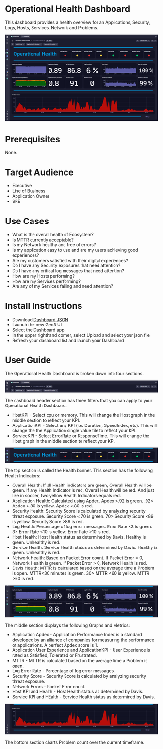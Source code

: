 # Operational Health Dashboard
This dashboard provides a health overview for an Applications, Security, Logs, Hosts, Services, Network and Problems.

![Operational Health Dashboard](OperationalHealth.png)

# Prerequisites

None.

# Target Audience

- Executive
- Line of Business
- Application Owner
- SRE

# Use Cases

- What is the overall health of Ecosystem?
- Is MTTR currently acceptable?
- Is my Network healthy and free of errors?
- Is my application easy to use and are my users achieving good experiences?
- Are my customers satisfied with their digital experiences?
- Do I have any Security exposures that need attention?
- Do I have any critical log messages that need attention?
- How are my Hosts performing?
- How are my Services performing?
- Are any of my Services failing and need attention?

# Install Instructions

- Download [Dashboard JSON](https://github.com/TechShady/Dynatrace-Dashboards-Gen3/blob/main/Operational%20Health.json)
- Launch the new Gen3 UI
- Select the Dashboard app
- In the upper righthand corner, select Upload and select your json file
- Refresh your dashboard list and launch your Dashboard

# User Guide

The Operational Health Dashboard is broken down into four sections.

![Operational Health Dashboard](OperationalHealth-0.png)

The dashboard header section has three filters that you can apply to your Operational Health Dashboard:
- HostKPI - Select cpu or memory. This will change the Host graph in the middle section to reflect your KPI.
- ApplicationKPI - Select any KPI (i.e. Duration, SpeedIndex, etc). This will change the the Application single value tile to reflect your KPI.
- ServiceKPI - Select ErrorRate or ResponseTime. This will change the Host graph in the middle section to reflect your KPI.

![Operational Health Dashboard](OperationalHealth-1.png)

The top section is called the Health banner. This section has the following Health Indicators:
- Overall Health: If all Health indicators are green, Overall Health will be green. If any Health Indicator is red, Overall Health will be red. And just like in soccer, two yellow Health Indicators equals red.
- Application Health: Calculated using Apdex. Apdex >.92 is green. .92< Apdex >.80 is yellow. Apdex <.80 is red.
- Security Health: Security Score is calculated by analyzing security threat exposure. Security Score < 70 is green. 70> Security Score <89 is yellow. Security Score >89 is red.
- Log Health: Percentage of log error messages. Error Rate <3 is green. 3> Error Rate <10 is yellow. Error Rate >10 is red.
- Host Health: Host Health status as determined by Davis. Healthy is green. Unhealthy is red.
- Service Health: Service Health status as determined by Davis. Healthy is green. Unhealthy is red.
- Network Health: Based on Packet Error count. If Packet Error = 0, Network Health is green. If Packet Error > 0, Network Health is red.
- Davis Health: MTTR is calculated based on the average time a Problem is open. MTTR<30 minutes is green. 30> MTTR <60 is yellow. MTTR >60 is red.

![Operational Health Dashboard](OperationalHealth-2.png)

The middle section displays the following Graphs and Metrics: 
- Application Apdex - Application Performance Index is a standard developed by an alliance of companies for measuring the performance of applications. A perfect Apdex score is 1.
- Application User Experience and ApplicationKPI - User Experience is rated as Satisfied, Tolerated or Frustrated.
- MTTR - MTTR is calculated based on the average time a Problem is open.
- Log Error Rate - Percentage of log error messages.
- Security Score - Security Score is calculated by analyzing security threat exposure.
- Network Errors - Packet Error count.
- Host KPI and Health - Host Health status as determined by Davis.
- Service KPI and HEalth - Service Health status as determined by Davis.
 
![Operational Health Dashboard](OperationalHealth-3.png)

The bottom section charts Problem count over the current timeframe.

